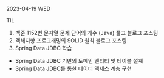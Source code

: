 2023-04-19 WED

TIL

  1. 백준 1152번 문자열 문제 단어의 개수 (Java) 풀고 블로그 포스팅
  2. 객체지향 프로그래밍의 SOLID 원칙 블로그 포스팅
  3. Spring Data JDBC 학습
  - Spring Data JDBC 기반의 도메인 엔티티 및 테이블 설계
  - Spring Data JDBC를 통한 데이터 액세스 계층 구현
